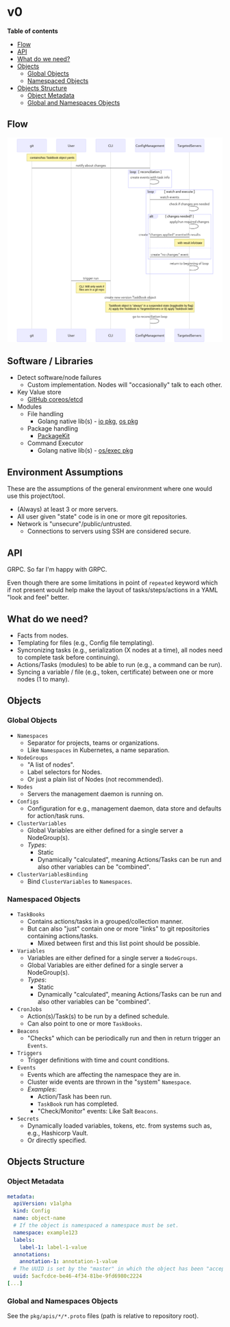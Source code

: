 # v0

**Table of contents**

<!-- TOC depthFrom:2 depthTo:6 withLinks:1 updateOnSave:1 orderedList:0 -->

- [Flow](#flow)
- [API](#api)
- [What do we need?](#what-do-we-need)
- [Objects](#objects)
	- [Global Objects](#global-objects)
	- [Namespaced Objects](#namespaced-objects)
- [Objects Structure](#objects-structure)
	- [Object Metadata](#object-metadata)
	- [Global and Namespaces Objects](#global-and-namespaces-objects)

<!-- /TOC -->

## Flow

![v0 Flows](v0.1/flow.mmd.png)

## Software / Libraries

- Detect software/node failures
    - Custom implementation. Nodes will "occasionally" talk to each other.
- Key Value store
    - [GitHub coreos/etcd](https://github.com/coreos/etcd)
- Modules
    - File handling
		- Golang native lib(s) - [io pkg](https://golang.org/pkg/io/), [os pkg](https://golang.org/pkg/os/)
    - Package handling
        - [PackageKit](https://www.freedesktop.org/software/PackageKit/)
    - Command Executor
		- Golang native lib(s) - [os/exec pkg](https://golang.org/pkg/os/exec/)

## Environment Assumptions

These are the assumptions of the general environment where one would use this project/tool.

* (Always) at least 3 or more servers.
* All user given "state" code is in one or more git repositories.
* Network is "unsecure"/public/untrusted.
    * Connections to servers using SSH are considered secure.

## API

GRPC. So far I'm happy with GRPC.

Even though there are some limitations in point of `repeated` keyword which if not present would help make the layout of tasks/steps/actions in a YAML "look and feel" better.

## What do we need?

* Facts from nodes.
* Templating for files (e.g., Config file templating).
* Syncronizing tasks (e.g., serialization (X nodes at a time), all nodes need to complete task before continuing).
* Actions/Tasks (modules) to be able to run (e.g., a command can be run).
* Syncing a variable / file (e.g., token, certificate) between one or more nodes (1 to many).

## Objects

### Global Objects

* `Namespaces`
	* Separator for projects, teams or organizations.
	* Like `Namespaces` in Kubernetes, a name separation.
* `NodeGroups`
    * "A list of nodes".
    * Label selectors for Nodes.
    * Or just a plain list of Nodes (not recommended).
* `Nodes`
    * Servers the management daemon is running on.
* `Configs`
    * Configuration for e.g., management daemon, data store and defaults for action/task runs.
* `ClusterVariables`
    * Global Variables are either defined for a single server a NodeGroup(s).
    * _Types_:
        * Static
        * Dynamically "calculated", meaning Actions/Tasks can be run and also other variables can be "combined".
* `ClusterVariablesBinding`
	* Bind `ClusterVariables` to `Namespaces`.

### Namespaced Objects

* `TaskBooks`
    * Contains actions/tasks in a grouped/collection manner.
	* But can also "just" contain one or more "links" to git repositories containing actions/tasks.
		* Mixed between first and this list point should be possible.
* `Variables`
    * Variables are either defined for a single server a `NodeGroups`.
	* Global Variables are either defined for a single server a NodeGroup(s).
    * _Types_:
        * Static
        * Dynamically "calculated", meaning Actions/Tasks can be run and also other variables can be "combined".
* `CronJobs`
    * Action(s)/Task(s) to be run by a defined schedule.
    * Can also point to one or more `TaskBooks`.
* `Beacons`
    * "Checks" which can be periodically run and then in return trigger an `Events`.
* `Triggers`
    * Trigger definitions with time and count conditions.
* `Events`
    * Events which are affecting the namespace they are in.
	* Cluster wide events are thrown in the "system" `Namespace`.
    * _Examples_:
        * Action/Task has been run.
        * `TaskBook` run has completed.
        * "Check/Monitor" events: Like Salt `Beacons`.
* `Secrets`
	* Dynamically loaded variables, tokens, etc. from systems such as, e.g., Hashicorp Vault.
	* Or directly specified.

## Objects Structure

### Object Metadata

```yaml
metadata:
  apiVersion: v1alpha
  kind: Config
  name: object-name
  # If the object is namespaced a namespace must be set.
  namespace: example123
  labels:
    label-1: label-1-value
  annotations:
    annotation-1: annotation-1-value
  # The UUID is set by the "master" in which the object has been "accepted".
  uuid: 5acfcdce-be46-4f34-81be-9fd6980c2224
[...]
```

### Global and Namespaces Objects

See the `pkg/apis/*/*.proto` files (path is relative to repository root).
